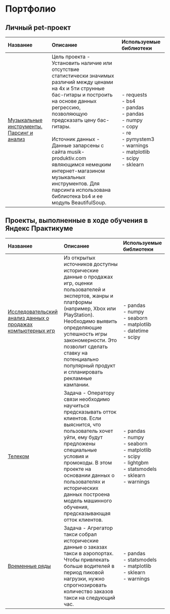 # Портфолио

## Личный pet-проект

| Название | Описание | Используемые библиотеки |
| :-------------------- | :--------------------- |:---------------------------|
| [Музыкальные инструменты. Парсинг и анализ](https://github.com/atamanovalex/Portfolio/tree/main/Musical-instruments-parsing-and-analysis) | Цель проекта - Установить наличие или отсутствие статистически значимых различий между ценами на 4х и 5ти струнные бас-гитары и построить на основе данных регрессию, позволяющую предсказать цену бас-гитары. <br/> <br/> Источник данных - Данные запарсены с сайта musik-produktiv.com являющимся немецким интернет-магазином музыкальных инструментов. Для парсинга использована библиотека bs4 и ее модуль BeautifulSoup. | - requests <br/> - bs4 <br/> - pandas <br/> - pandas <br/> - numpy <br/> - copy <br/> - re <br/> - pymystem3 <br/> - warnings <br/> - matplotlib <br/> - scipy <br/> - sklearn

## Проекты, выполненные в ходе обучения в Яндекс Практикуме

| Название | Описание | Используемые библиотеки |
| :-------------------- | :--------------------- |:---------------------------|
| [Исследовательский анализ данных о продажах компьютерных игр](https://github.com/atamanovalex/Portfolio/tree/main/Games-data-analysys) | Из открытых источников доступны исторические данные о продажах игр, оценки пользователей и экспертов, жанры и платформы (например, Xbox или PlayStation). Необходимо выявить определяющие успешность игры закономерности. Это позволит сделать ставку на потенциально популярный продукт и спланировать рекламные кампании. | - pandas <br/> - numpy <br/> - seaborn <br/> - matplotlib <br/> - datetime <br/> - scipy
| [Телеком](https://github.com/atamanovalex/Portfolio/tree/main/Telecom) | Задача - Оператору связи необходимо научиться предсказывать отток клиентов. Если выяснится, что пользователь хочет уйти, ему будут предложены специальные условия и промокоды. В этом проекте на основании данных о пользователях и исторических данных построена модель машинного обучения, предсказывающая отток клиентов.| - pandas <br/> - numpy <br/> - seaborn <br/> - matplotlib <br/> - scipy <br/> - lightgbm <br/> - statsmodels <br/> - sklearn <br/> - warnings
| [Временные ряды](https://github.com/atamanovalex/Portfolio/tree/main/Time%20series) | Задача - Агрегатор такси собрал исторические данные о заказах такси в аэропортах. Чтобы привлекать больше водителей в период пиковой нагрузки, нужно спрогнозировать количество заказов такси на следующий час. | - pandas <br/> - statsmodels <br/> - matplotlib <br/> - sklearn <br/> - warnings

